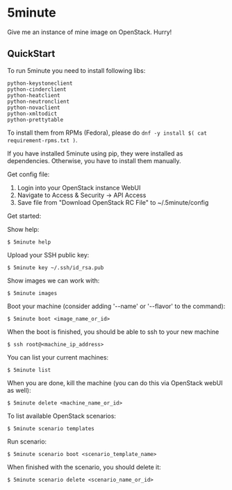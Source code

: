 5minute
=======

Give me an instance of mine image on OpenStack. Hurry!

QuickStart
----------

To run 5minute you need to install following libs:

    python-keystoneclient
    python-cinderclient
    python-heatclient
    python-neutronclient
    python-novaclient
    python-xmltodict
    python-prettytable

To install them from RPMs (Fedora), please do `dnf -y install $( cat requirement-rpms.txt )`.

If you have installed 5minute using pip, they were installed as dependencies. Otherwise, you have to install them manually.

Get config file:

  1. Login into your OpenStack instance WebUI
  2. Navigate to Access & Security -> API Access
  3. Save file from "Download OpenStack RC File" to ~/.5minute/config

Get started:

  Show help:

    $ 5minute help

  Upload your SSH public key:

    $ 5minute key ~/.ssh/id_rsa.pub

  Show images we can work with:

    $ 5minute images

  Boot your machine (consider adding '--name' or '--flavor' to the command):

    $ 5minute boot <image_name_or_id>

  When the boot is finished, you should be able to ssh to your new machine

    $ ssh root@<machine_ip_address>

  You can list your current machines:

    $ 5minute list

  When you are done, kill the machine (you can do this via OpenStack webUI as well):

    $ 5minute delete <machine_name_or_id>

  To list available OpenStack scenarios:

    $ 5minute scenario templates

  Run scenario:

    $ 5minute scenario boot <scenario_template_name>

  When finished with the scenario, you should delete it:

    $ 5minute scenario delete <scenario_name_or_id>
